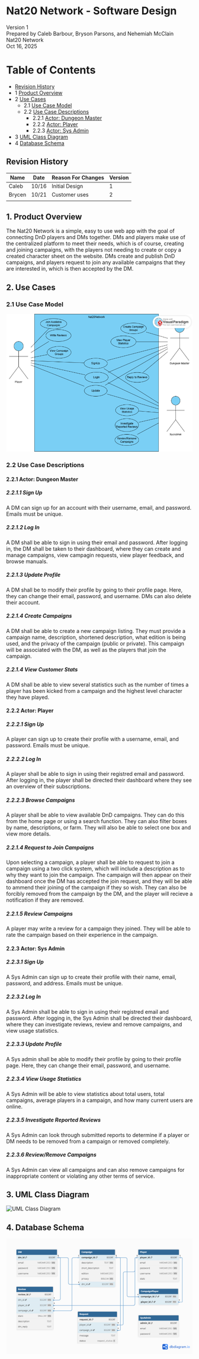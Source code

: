# Nat20 Network - Software Design 

Version 1  
Prepared by Caleb Barbour, Bryson Parsons, and Nehemiah McClain\
Nat20 Network\
Oct 16, 2025

Table of Contents
=================
* [Revision History](#revision-history)
* 1 [Product Overview](#1-product-overview)
* 2 [Use Cases](#2-use-cases)
  * 2.1 [Use Case Model](#21-use-case-model)
  * 2.2 [Use Case Descriptions](#22-use-case-descriptions)
    * 2.2.1 [Actor: Dungeon Master](#221-actor-dungeon-master)
    * 2.2.2 [Actor: Player](#222-actor-player)
    * 2.2.3 [Actor: Sys Admin](#222-actor-sys-admin)  
* 3 [UML Class Diagram](#3-uml-class-diagram)
* 4 [Database Schema](#4-database-schema)

## Revision History
| Name | Date    | Reason For Changes  | Version   |
| ---- | ------- | ------------------- | --------- |
|  Caleb  |10/16     | Initial Design      |    1      |
|Brycen|  10/21       |  Customer uses   |   2        |
|      |         |                     |           |

## 1. Product Overview
The Nat20 Network is a simple, easy to use web app with the goal of connecting DnD players and DMs together. DMs and players make use of the centralized platform to meet their needs, which is of course, creating and joining campaigns, with the players not needing to create or copy a created character sheet on the website. 
DMs create and publish DnD campaigns, and players request to join any available campaigns that they are interested in, which is then accepted by the DM.

## 2. Use Cases
### 2.1 Use Case Model
![Use Case Model](https://github.com/cmbarbour-edu/Fall25-Group10/blob/nmcclain-milestone4/doc/object-oriented-design/nat20use-case.png)

### 2.2 Use Case Descriptions

#### 2.2.1 Actor: Dungeon Master
##### 2.2.1.1 Sign Up
A DM can sign up for an account with their username, email, and password. Emails must be unique.
##### 2.2.1.2 Log In
A DM shall be able to sign in using their email and password. After logging in, the DM shall be taken to their dashboard, where they can create and manage campaigns, view campagin requests, view player feedback, and browse manuals.
##### 2.2.1.3 Update Profile
A DM shall be to modify their profile by going to their profile page. Here, they can change their email, password, and username. DMs can also delete their account.
##### 2.2.1.4 Create Campaigns
A DM shall be able to create a new campaign listing. They must provide a campaign name, description, shortened description, what edition is being used, and the privacy of the campaign (public or private). This campaign will be associated with the DM, as well as the players that join the campaign. 
##### 2.2.1.4 View Customer Stats
A DM shall be able to view several statistics such as the number of times a player has been kicked from a campaign and the highest level character they have played.

#### 2.2.2 Actor: Player
##### 2.2.2.1 Sign Up
A player can sign up to create their profile with a username, email, and password. Emails must be unique.
##### 2.2.2.2 Log In
A player shall be able to sign in using their registred email and password. After logging in, the player shall be directed their dashboard where they see an overview of their subscriptions.
##### 2.2.2.3 Browse Campaigns
A player shall be able to view available DnD campaigns. They can do this from the home page or using a search function. They can also filter boxes by name, descriptions, or farm. They will also be able to select one box and view more details.
##### 2.2.1.4 Request to Join Campaigns
Upon selecting a campaign, a player shall be able to request to join a campaign using a two click system, which will include a description as to why they want to join the campaign. The campaign will then appear on their dashboard once the DM has accepted the join request, and they will be able to ammend their joining of the campaign if they so wish. They can also be forcibly removed from the campaign by the DM, and the player will recieve a notification if they are removed.
##### 2.2.1.5 Review Campaigns
A player may write a review for a campaign they joined. They will be able to rate the campaign based on their experience in the campaign.

#### 2.2.3 Actor: Sys Admin
##### 2.2.3.1 Sign Up
A Sys Admin can sign up to create their profile with their name, email, password, and address. Emails must be unique.
##### 2.2.3.2 Log In
A Sys Admin shall be able to sign in using their registred email and password. After logging in, the Sys Admin shall be directed their dashboard, where they can investigate reviews, review and remove campaigns, and view usage statistics.
##### 2.2.3.3 Update Profile
A Sys admin shall be able to modify their profile by going to their profile page. Here, they can change their email, password, and username. 
##### 2.2.3.4 View Usage Statistics
A Sys Admin will be able to view statistics about total users, total campaigns, average players in a campaign, and how many current users are online.
##### 2.2.3.5 Investigate Reported Reviews
A Sys Admin can look through submitted reports to determine if a player or DM needs to be removed from a campaign or removed completely.
##### 2.2.3.6 Review/Remove Campaigns
A Sys Admin can view all campaigns and can also remove campaigns for inappropriate content or violating any other terms of service.

## 3. UML Class Diagram
![UML Class Diagram](https://github.com/csc340-uncg/f25-team0/blob/main/doc/object-oriented-design/Nat20NetworkUML.png)
## 4. Database Schema
![UML Class Diagram](https://github.com/cmbarbour-edu/Fall25-Group10/blob/cbarbour-milestone4/doc/object-oriented-design/schema.png)